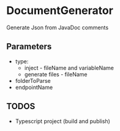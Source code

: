 # DocumentGenerator

Generate Json from JavaDoc comments

## Parameters

-   type:
    -   inject - fileName and variableName
    -   generate files - fileName
-   folderToParse
-   endpointName

## TODOS

-   Typescript project (build and publish)
